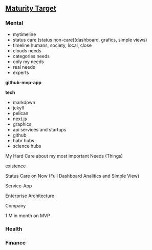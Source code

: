 ## [Maturity Target](pre.html)

### Mental

- mytimeline
- status care (status non-care)(dashboard, grafics, simple views)
- timeline humans, society, local, close
- clouds needs
- categories needs
- only my needs
- real needs
- experts

**github-mvp-app**


**tech**
- markdown
- jekyll
- pelican
- next.js
- graphics
- api services and startups
- github
- habr hubs
- science hubs

My Hard Care about my most important Needs (Things)

existence

Status  Care on Now (Full Dashboard Analitics and Simple View)

Service-App

Enterprise Architecture

Company

1 M in month on MVP

### Health

### Finance
